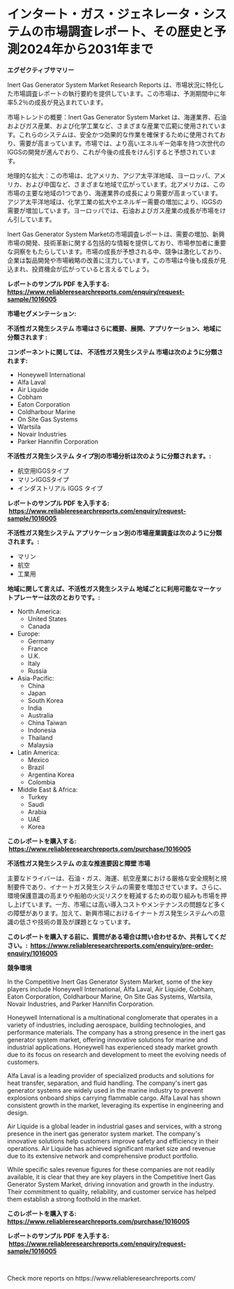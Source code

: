 <p><h1>インタート・ガス・ジェネレータ・システムの市場調査レポート、その歴史と予測2024年から2031年まで</h1></p><p><strong>エグゼクティブサマリー</strong></p>
<p><p>Inert Gas Generator System Market Research Reports は、市場状況に特化した市場調査レポートの執行要約を提供しています。この市場は、予測期間中に年率5.2％の成長が見込まれています。</p><p>市場トレンドの概要：Inert Gas Generator System Market は、海運業界、石油およびガス産業、および化学工業など、さまざまな産業で広範に使用されています。これらのシステムは、安全かつ効果的な作業を確保するために使用されており、需要が高まっています。市場では、より高いエネルギー効率を持つ次世代のIGGSの開発が進んでおり、これが今後の成長をけん引すると予想されています。</p><p>地理的な拡大：この市場は、北アメリカ、アジア太平洋地域、ヨーロッパ、アメリカ、および中国など、さまざまな地域で広がっています。北アメリカは、この市場の主要な地域の1つであり、海運業界の成長により需要が高まっています。アジア太平洋地域は、化学工業の拡大やエネルギー需要の増加により、IGGSの需要が増加しています。ヨーロッパでは、石油およびガス産業の成長が市場をけん引しています。</p><p>Inert Gas Generator System Marketの市場調査レポートは、需要の増加、新興市場の開発、技術革新に関する包括的な情報を提供しており、市場参加者に重要な洞察をもたらしています。市場の成長が予想される中、競争は激化しており、企業は製品開発や市場戦略の改善に注力しています。この市場は今後も成長が見込まれ、投資機会が広がっていると言えるでしょう。</p></p>
<p><strong>レポートのサンプル PDF を入手する: <a href="https://www.reliableresearchreports.com/enquiry/request-sample/1016005">https://www.reliableresearchreports.com/enquiry/request-sample/1016005</a></strong></p>
<p><strong>市場セグメンテーション:</strong></p>
<p><strong> 不活性ガス発生システム 市場はさらに概要、展開、アプリケーション、地域に分類されます :</strong></p>
<p><strong>コンポーネントに関しては、 不活性ガス発生システム 市場は次のように分類されます: &nbsp;</strong></p>
<p><ul><li>Honeywell International</li><li>Alfa Laval</li><li>Air Liquide</li><li>Cobham</li><li>Eaton Corporation</li><li>Coldharbour Marine</li><li>On Site Gas Systems</li><li>Wartsila</li><li>Novair Industries</li><li>Parker Hannifin Corporation</li></ul></p>
<p><strong> 不活性ガス発生システム タイプ別の市場分析は次のように分類されます。:</strong></p>
<p><ul><li>航空用IGGSタイプ</li><li>マリンIGGSタイプ</li><li>インダストリアル IGGS タイプ</li></ul></p>
<p><strong>レポートのサンプル PDF を入手する: &nbsp;<a href="https://www.reliableresearchreports.com/enquiry/request-sample/1016005">https://www.reliableresearchreports.com/enquiry/request-sample/1016005</a></strong></p>
<p><strong> 不活性ガス発生システム アプリケーション別の市場産業調査は次のように分類されます。:</strong></p>
<p><ul><li>マリン</li><li>航空</li><li>工業用</li></ul></p>
<p><strong>地域に関して言えば、不活性ガス発生システム 地域ごとに利用可能なマーケットプレーヤーは次のとおりです。:</strong></p>
<p><ul>
    <li>
        North America:
        <ul>
            <li>United States</li>
            <li>Canada</li>
        </ul>
    </li>
    <li>
        Europe:
        <ul>
            <li>Germany</li>
            <li>France</li>
            <li>U.K.</li>
            <li>Italy</li>
            <li>Russia</li>
        </ul>
    </li>
    <li>
        Asia-Pacific:
        <ul>
            <li>China</li>
            <li>Japan</li>
            <li>South Korea</li>
            <li>India</li>
            <li>Australia</li>
            <li>China Taiwan</li>
            <li>Indonesia</li>
            <li>Thailand</li>
            <li>Malaysia</li>
        </ul>
    </li>
    <li>
        Latin America:
        <ul>
            <li>Mexico</li>
            <li>Brazil</li>
            <li>Argentina Korea</li>
            <li>Colombia</li>
        </ul>
    </li>
    <li>
        Middle East & Africa:
        <ul>
            <li>Turkey</li>
            <li>Saudi</li>
            <li>Arabia</li>
            <li>UAE</li>
            <li>Korea</li>
        </ul>
    </li>
    </ul></p>
<p><strong>このレポートを購入する: &nbsp;<a href="https://www.reliableresearchreports.com/purchase/1016005">https://www.reliableresearchreports.com/purchase/1016005</a></strong></p>
<p><strong>不活性ガス発生システム の主な推進要因と障壁 市場</strong></p>
<p><p>主要なドライバーは、石油・ガス、海運、航空産業における厳格な安全規制と規制要件であり、イナートガス発生システムの需要を増加させています。さらに、環境保護意識の高まりや船舶の火災リスクを軽減するための取り組みも市場を押し上げています。一方、市場には高い導入コストやメンテナンスの問題など多くの障壁があります。加えて、新興市場におけるイナートガス発生システムへの意識の低さや技術の普及が課題となっています。</p></p>
<p><strong>このレポートを購入する前に、質問がある場合は問い合わせるか、共有してください。:&nbsp; <a href="https://www.reliableresearchreports.com/enquiry/pre-order-enquiry/1016005">https://www.reliableresearchreports.com/enquiry/pre-order-enquiry/1016005</a></strong></p>
<p><strong>競争環境</strong></p>
<p><p>In the Competitive Inert Gas Generator System Market, some of the key players include Honeywell International, Alfa Laval, Air Liquide, Cobham, Eaton Corporation, Coldharbour Marine, On Site Gas Systems, Wartsila, Novair Industries, and Parker Hannifin Corporation.</p><p>Honeywell International is a multinational conglomerate that operates in a variety of industries, including aerospace, building technologies, and performance materials. The company has a strong presence in the inert gas generator system market, offering innovative solutions for marine and industrial applications. Honeywell has experienced steady market growth due to its focus on research and development to meet the evolving needs of customers.</p><p>Alfa Laval is a leading provider of specialized products and solutions for heat transfer, separation, and fluid handling. The company's inert gas generator systems are widely used in the marine industry to prevent explosions onboard ships carrying flammable cargo. Alfa Laval has shown consistent growth in the market, leveraging its expertise in engineering and design.</p><p>Air Liquide is a global leader in industrial gases and services, with a strong presence in the inert gas generator system market. The company's innovative solutions help customers improve safety and efficiency in their operations. Air Liquide has achieved significant market size and revenue due to its extensive network and comprehensive product portfolio.</p><p>While specific sales revenue figures for these companies are not readily available, it is clear that they are key players in the Competitive Inert Gas Generator System Market, driving innovation and growth in the industry. Their commitment to quality, reliability, and customer service has helped them establish a strong foothold in the market.</p></p>
<p><strong>このレポートを購入する: &nbsp; <a href="https://www.reliableresearchreports.com/purchase/1016005">https://www.reliableresearchreports.com/purchase/1016005</a></strong></p>
<p><strong>レポートのサンプル PDF を入手する: &nbsp;<a href="https://www.reliableresearchreports.com/enquiry/request-sample/1016005">https://www.reliableresearchreports.com/enquiry/request-sample/1016005</a></strong><strong></strong></p>
<p>&nbsp;</p>
<p>Check more reports on https://www.reliableresearchreports.com/</p>